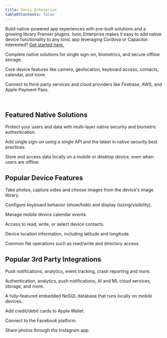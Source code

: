 ```yaml
---
title: Ionic Enterprise
tableOfContents: false
---
```


<p class='intro'>Build native-powered app experiences with pre-built solutions and a growing library Premier plugins. Ionic Enterprise makes it easy to add native device functionality to any Ionic app leveraging Cordova or Capacitor. Interested? <a href="https://ionicframework.com/enterprise" target="_blank">Get started here.</a></p>

<docs-cards class="static-width">
  <docs-card size="lg" header="Native solutions" href="/docs/enterprise/solutions" iconset="/docs/assets/icons/face-id.png,/docs/assets/icons/touch-id.png,/docs/assets/icons/auth0.png,/docs/assets/icons/active-directory.png">
    <p>Complete native solutions for single sign-on, biometrics, and secure offline storage.</p>
  </docs-card>
  <docs-card size="lg" header="Core Device Features" href="/docs/native#popular-device-features" iconset="/docs/assets/icons/camera.png,/docs/assets/icons/geolocation.png,/docs/assets/icons/file.png,/docs/assets/icons/keyboard.png">
    <p>Core device features like camera, geolocation, keyboard access, contacts, calendar, and more.</p>
  </docs-card>
  <docs-card size="lg" header="3rd Party Integrations" href="/docs/native#popular-3rd-party-integrations" iconset="/docs/assets/icons/aws-amplify.png,/docs/assets/icons/firebase.png,/docs/assets/icons/couchbase.png,/docs/assets/icons/apple-pay.png">
    <p>Connect to third-party services and cloud providers like Firebase, AWS, and Apple Payment Pass.</p>
  </docs-card>
</docs-cards>
<p><br></p>

## Featured Native Solutions

<docs-item-list class="static-width">
  <docs-item header="Identity Vault" href="/docs/enterprise/identity-vault" icon="/docs/assets/icons/logo-identity-vault.png" rounded="false">
    <p>Protect your users and data with multi-layer native security and biometric authentication.</p>
  </docs-item>

  <docs-item header="Auth Connect" href="/docs/enterprise/auth-connect" icon="/docs/assets/icons/logo-auth-connect.png" rounded="false">
    <p>Add single sign-on using a single API and the latest in native security best practices.</p>
  </docs-item>

  <docs-item header="Secure Storage" href="/docs/enterprise/offline-storage" icon="/docs/assets/icons/logo-offline-storage.png" rounded="false">
    <p>Store and access data locally on a mobile or desktop device, even when users are offline.</p>
  </docs-item>
</docs-item-list>

## Popular Device Features

<docs-item-list class="static-width">
  <docs-item header="Camera" href="/docs/enterprise/camera" icon="/docs/assets/icons/camera.png">
    <p>Take photos, capture video and choose images from the device's image library.</p>
  </docs-item>
  
  <docs-item header="Keyboard" href="/docs/enterprise/keyboard" icon="/docs/assets/icons/keyboard.png">
    <p>Configure keyboard behavior (show/hide) and display (sizing/visibility).</p>
  </docs-item>
  
  <docs-item header="Calendar" href="/docs/enterprise/calendar" icon="/docs/assets/icons/calendar-icon.png">
    <p>Manage mobile device calendar events.</p>
  </docs-item>

  <docs-item header="Contacts" href="/docs/enterprise/contacts" icon="/docs/assets/icons/contacts-icon.png">
    <p>Access to read, write, or select device contacts.</p>
  </docs-item>

  <docs-item header="Geolocation" href="/docs/enterprise/geolocation" icon="/docs/assets/icons/geolocation.png">
    <p>Device location information, including latitude and longitude.</p>
  </docs-item>

  <docs-item header="File" href="/docs/enterprise/filesystem" icon="/docs/assets/icons/file.png">
    <p>Common file operations such as read/write and directory access.</p>
  </docs-item>
</docs-item-list>

## Popular 3rd Party Integrations

<docs-item-list class="static-width">

  <docs-item header="Firebase" href="/docs/native/firebase" icon="/docs/assets/icons/firebase.png">
    <p>Push notifications, analytics, event tracking, crash reporting and more.</p>
  </docs-item>

  <docs-item header="AWS Amplify" href="/docs/enterprise/aws-amplify" icon="/docs/assets/icons/aws-amplify.png">
    <p>Authentication, analytics, push notifications, AI and ML cloud services, storage, and more.</p>
  </docs-item>

  <docs-item header="Couchbase" href="/docs/enterprise/couchbase-lite" icon="/docs/assets/icons/couchbase.png">
    <p>A fully-featured embedded NoSQL database that runs locally on mobile devices.</p>
  </docs-item>

  <docs-item header="Apple Payment Pass" href="/docs/enterprise/apple-payment-pass" icon="/docs/assets/icons/apple-wallet-icon.png">
    <p>Add credit/debit cards to Apple Wallet.</p>
  </docs-item>

  <docs-item header="Facebook" href="/docs/native/facebook" icon="/docs/assets/icons/facebook-icon.png">
    <p>Connect to the Facebook platform.</p>
  </docs-item>

  <docs-item header="Instagram" href="/docs/native/instagram" icon="/docs/assets/icons/instagram-icon.png">
    <p>Share photos through the Instagram app.</p>
  </docs-item>
</docs-item-list>


